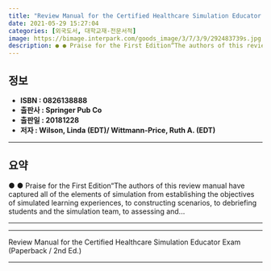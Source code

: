 ```yaml
---
title: "Review Manual for the Certified Healthcare Simulation Educator Exam (Paperback / 2nd Ed.)"
date: 2021-05-29 15:27:04
categories: [외국도서, 대학교재-전문서적]
image: https://bimage.interpark.com/goods_image/3/7/3/9/292483739s.jpg
description: ● ● Praise for the First Edition“The authors of this review manual have captured all of the elements of simulation from establishing the objectives of simulat
---
```


## **정보**

- **ISBN : 0826138888**
- **출판사 : Springer Pub Co**
- **출판일 : 20181228**
- **저자 : Wilson, Linda (EDT)/ Wittmann-Price, Ruth A. (EDT)**

------



## **요약**

●  ●  Praise for the First Edition“The authors of this review manual have captured all of the elements of simulation from establishing the objectives of simulated learning experiences, to constructing scenarios, to debriefing students and the simulation team, to assessing and... 

------



------


Review Manual for the Certified Healthcare Simulation Educator Exam (Paperback / 2nd Ed.) 

------


